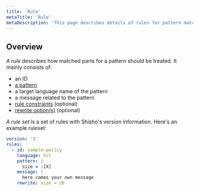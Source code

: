 ```yaml
---
title: 'Rule'
metaTitle: 'Rule'
metaDescription: 'This page describes details of rules for pattern matching.'
---
```


## Overview

_A rule_ describes how matched parts for a pattern should be treated. It mainly consists of:

- an ID
- [a pattern](/learn-shisho/01-pattern)
- a target language name of the pattern
- a message related to the pattern
- [rule constraints](/learn-shisho/03-constraint) (optional)
- [rewrite option(s)](/learn-shisho/04-rewrite-option) (optional)

_A rule set_ is a set of rules with Shisho's version information. Here's an example ruleset:

```yaml
version: '1'
rules:
  - id: sample-policy
    language: hcl
    pattern: |
      size = :[X]
    message: |
      here comes your own message
    rewrite: size = 20
```
